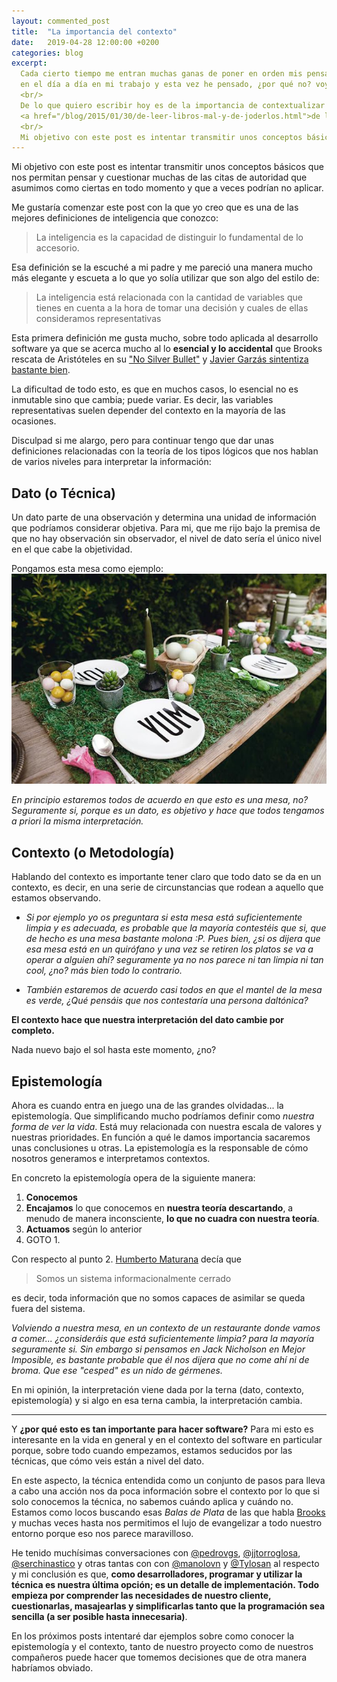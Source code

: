 ```yaml
---
layout: commented_post
title:  "La importancia del contexto"
date:   2019-04-28 12:00:00 +0200
categories: blog
excerpt:
  Cada cierto tiempo me entran muchas ganas de poner en orden mis pensamientos, recapitular sobre las situaciones que me encuentro
  en el día a día en mi trabajo y esta vez he pensado, ¿por qué no? voy a intentar plasmarlo en un post.
  <br/>
  De lo que quiero escribir hoy es de la importancia de contextualizar lo que aprendemos. Ya lo fui adelantando con posts como
  <a href="/blog/2015/01/30/de-leer-libros-mal-y-de-joderlos.html">de leer libros mal y de joderlos</a> o <a href="blog/2017/03/25/malos-habitos-equipo-desarrollo-software.html">malos hábitos en un equipo de desarrollo software</a>. Pero creo que por fin he encontrado una forma de expresarme mejor.
  <br/>
  Mi objetivo con este post es intentar transmitir unos conceptos básicos que nos permitan pensar y cuestionar muchas de las citas de autoridad que asumimos como ciertas en todo momento y que a veces podrían no aplicar.
---
```

Mi objetivo con este post es intentar transmitir unos conceptos básicos que nos permitan pensar y cuestionar muchas de las citas de autoridad que asumimos como ciertas en todo momento y que a veces podrían no aplicar.

Me gustaría comenzar este post con la que yo creo que es una de las mejores definiciones de inteligencia que conozco:

> La inteligencia es la capacidad de distinguir lo fundamental de lo accesorio.

Esa definición se la escuché a mi padre y me pareció una manera mucho más elegante y escueta a lo que yo solía utilizar que son algo del estilo de:

> La inteligencia está relacionada con la cantidad de variables que tienes en cuenta a la hora de tomar una decisión y cuales de ellas consideramos representativas

Esta primera definición me gusta mucho, sobre todo aplicada al desarrollo software ya que se acerca mucho al lo **esencial y lo accidental** que Brooks rescata de Aristóteles en su ["No Silver Bullet"](http://www.cs.nott.ac.uk/~pszcah/G51ISS/Documents/NoSilverBullet.html) y [Javier Garzás sintentiza bastante bien](https://www.javiergarzas.com/2009/05/del-conocimiento-esencial-y-del.html).

La dificultad de todo esto, es que en muchos casos, lo esencial no es inmutable sino que cambia; puede variar. Es decir, las variables representativas suelen depender del contexto en la mayoría de las ocasiones.

Disculpad si me alargo, pero para continuar tengo que dar unas definiciones relacionadas con la teoría de los tipos lógicos que nos hablan de varios niveles para interpretar la información:

## Dato (o Técnica)

Un dato parte de una observación y determina una unidad de información que podríamos considerar objetiva. Para mi, que me rijo bajo la premisa de que no hay observación sin observador, el nivel de dato sería el único nivel en el que cabe la objetividad.

Pongamos esta mesa como ejemplo:
![](/assets/posts/2019-04-28/mesa-verde.jpg)

_En principio estaremos todos de acuerdo en que esto es una mesa, no? Seguramente si, porque es un dato, es objetivo y hace que todos tengamos a priori la misma interpretación._

## Contexto (o Metodología)

Hablando del contexto es importante tener claro que todo dato se da en un contexto, es decir, en una serie de circunstancias que rodean a aquello que estamos observando.

* _Si por ejemplo yo os preguntara si esta mesa está suficientemente limpia y es adecuada, es probable que la mayoría contestéis que si, que de hecho es una mesa bastante molona :P._
_Pues bien, ¿si os dijera que esa mesa está en un quirófano y una vez se retiren los platos se va a operar a alguien ahí? seguramente ya no nos parece ni tan limpia ni tan cool, ¿no? más bien todo lo contrario._

* _También estaremos de acuerdo casi todos en que el mantel de la mesa es verde, ¿Qué pensáis que nos contestaría una persona daltónica?_

**El contexto hace que nuestra interpretación del dato cambie por completo.**

Nada nuevo bajo el sol hasta este momento, ¿no?

## Epistemología

Ahora es cuando entra en juego una de las grandes olvidadas... la epistemología. Que simplificando mucho podríamos definir como *nuestra forma de ver la vida*.
Está muy relacionada con nuestra escala de valores y nuestras prioridades. En función a qué le damos importancia sacaremos unas conclusiones u otras.
La epistemología es la responsable de cómo nosotros generamos e interpretamos contextos.

En concreto la epistemología opera de la siguiente manera:

1. **Conocemos**
2. **Encajamos** lo que conocemos en **nuestra teoría descartando**, a menudo de manera inconsciente, **lo que no cuadra con nuestra teoría**.
3. **Actuamos** según lo anterior
4. GOTO 1.

Con respecto al punto 2. [Humberto Maturana](https://es.wikipedia.org/wiki/Humberto_Maturana) decía que

> Somos un sistema informacionalmente cerrado

es decir, toda información que no somos capaces de asimilar se queda fuera del sistema.

_Volviendo a nuestra mesa, en un contexto de un restaurante donde vamos a comer... ¿consideráis que está suficientemente limpia? para la mayoría seguramente si. Sin embargo si pensamos en Jack Nicholson en Mejor Imposible, es bastante probable que él nos dijera que no come ahí ni de broma. Que ese "cesped" es un nido de gérmenes._

En mi opinión, la interpretación viene dada por la terna (dato, contexto, epistemología) y si algo en esa terna cambia, la interpretación cambia.

------

Y **¿por qué esto es tan importante para hacer software?** Para mi esto es interesante en la vida en general y en el contexto del software en particular porque, sobre todo cuando empezamos, estamos seducidos por las técnicas, que cómo veis están a nivel del dato.

En este aspecto, la técnica entendida como un conjunto de pasos para lleva a cabo una acción nos da poca información sobre el contexto por lo que si solo conocemos la técnica, no sabemos cuándo aplica y cuándo no. Estamos como locos buscando esas _Balas de Plata_ de las que habla [Brooks](https://en.wikipedia.org/wiki/Fred_Brooks) y muchas veces hasta nos permitimos el lujo de evangelizar a todo nuestro entorno porque eso nos parece maravilloso.

He tenido muchísimas conversaciones con  [@pedrovgs](https://twitter.com/pedrovgs), [@jjtorroglosa](https://twitter.com/jjtorroglosa), [@serchinastico](https://twitter.com/serchinastico) y otras tantas con con [@manolovn](https://twitter.com/manolovn) y [@Tylosan](https://twitter.com/Tylosan) al respecto y mi conclusión es que, **como desarrolladores, programar y utilizar la técnica es nuestra última opción; es un detalle de implementación. Todo empieza por comprender las necesidades de nuestro cliente, cuestionarlas, masajearlas y simplificarlas tanto que la programación sea sencilla (a ser posible hasta innecesaria)**.

En los próximos posts intentaré dar ejemplos sobre como conocer la epistemología y el contexto, tanto de nuestro proyecto como de nuestros compañeros puede hacer que tomemos decisiones que de otra manera habríamos obviado.
